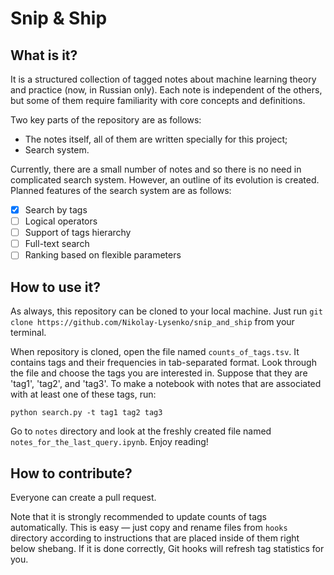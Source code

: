 # Snip & Ship

## What is it?

It is a structured collection of tagged notes about machine learning theory and practice (now, in Russian only). Each note is independent of the others, but some of them require familiarity with core concepts and definitions.

Two key parts of the repository are as follows:
* The notes itself, all of them are written specially for this project;
* Search system.

Currently, there are a small number of notes and so there is no need in complicated search system. However, an outline of its evolution is created. Planned features of the search system are as follows:
- [x] Search by tags
- [ ] Logical operators
- [ ] Support of tags hierarchy
- [ ] Full-text search
- [ ] Ranking based on flexible parameters

## How to use it?

As always, this repository can be cloned to your local machine. Just run `git clone https://github.com/Nikolay-Lysenko/snip_and_ship` from your terminal.

When repository is cloned, open the file named `counts_of_tags.tsv`. It contains tags and their frequencies in tab-separated format. Look through the file and choose the tags you are interested in. Suppose that they are 'tag1', 'tag2', and 'tag3'. To make a notebook with notes that are associated with at least one of these tags, run:

```
python search.py -t tag1 tag2 tag3
```

Go to `notes` directory and look at the freshly created file named `notes_for_the_last_query.ipynb`. Enjoy reading!

## How to contribute?

Everyone can create a pull request.

Note that it is strongly recommended to update counts of tags automatically. This is easy — just copy and rename files from `hooks` directory according to instructions that are placed inside of them right below shebang. If it is done correctly, Git hooks will refresh tag statistics for you.


